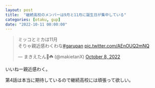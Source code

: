 ```yaml
---
layout: post
title:  "継続高校のメンバーは9月と11月に誕生日が集中している"
categories: [otaku, gup]
date: "2022-10-11 00:00:00"
---
```


<blockquote class="twitter-tweet"><p lang="ja" dir="ltr">ミッコとミカは11月<br>そりゃ親近感わくわな<a href="https://twitter.com/hashtag/garupan?src=hash&amp;ref_src=twsrc%5Etfw">#garupan</a> <a href="https://t.co/AEnOUQ2mNQ">pic.twitter.com/AEnOUQ2mNQ</a></p>&mdash; まきえたん🥦☘️ (@makietanX) <a href="https://twitter.com/makietanX/status/1578770797552111617?ref_src=twsrc%5Etfw">October 8, 2022</a></blockquote> <script async src="https://platform.twitter.com/widgets.js" charset="utf-8"></script>

いいねー親近感わく。

第4話は本当に期待しているので継続高校には頑張って欲しい。
